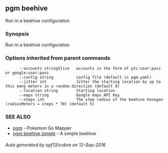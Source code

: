 ## pgm beehive

Run in a beehive configuration

### Synopsis


Run in a beehive configuration

### Options inherited from parent commands

```
      --accounts stringSlice   accounts in the form of ptc:user:pass or google:user:pass
      --config string          config file (default is pgm.yaml)
      --jitter int             Jitter the starting location by up to this many meters in a random direction (default 9)
      --location string        Starting location
      --maps string            Google maps API Key
      --steps int              The step radius of the beehive hexagon (radiusMeters = steps * 70) (default 5)
```

### SEE ALSO
* [pgm](pgm.md)	 - Pokemon Go Mapper
* [pgm beehive simple](pgm_beehive_simple.md)	 - A simple beehive

###### Auto generated by spf13/cobra on 12-Sep-2016
